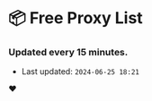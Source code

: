 # :package: Free Proxy List
### Updated every 15 minutes.

- Last updated: `2024-06-25 18:21`

:heart:
